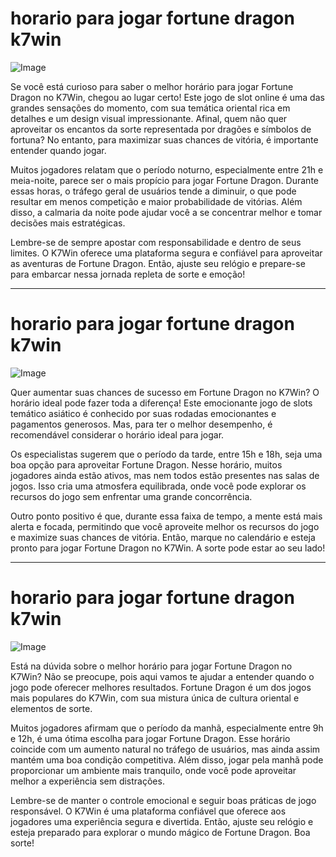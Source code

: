 # horario para jogar fortune dragon k7win

![Image](https://github.com/user-attachments/assets/b9de9dee-b60e-46a0-9e49-3c6ca594ed6f)

Se você está curioso para saber o melhor horário para jogar Fortune Dragon no K7Win, chegou ao lugar certo! Este jogo de slot online é uma das grandes sensações do momento, com sua temática oriental rica em detalhes e um design visual impressionante. Afinal, quem não quer aproveitar os encantos da sorte representada por dragões e símbolos de fortuna? No entanto, para maximizar suas chances de vitória, é importante entender quando jogar.

Muitos jogadores relatam que o período noturno, especialmente entre 21h e meia-noite, parece ser o mais propício para jogar Fortune Dragon. Durante essas horas, o tráfego geral de usuários tende a diminuir, o que pode resultar em menos competição e maior probabilidade de vitórias. Além disso, a calmaria da noite pode ajudar você a se concentrar melhor e tomar decisões mais estratégicas.

Lembre-se de sempre apostar com responsabilidade e dentro de seus limites. O K7Win oferece uma plataforma segura e confiável para aproveitar as aventuras de Fortune Dragon. Então, ajuste seu relógio e prepare-se para embarcar nessa jornada repleta de sorte e emoção!

---

# horario para jogar fortune dragon k7win

![Image](https://github.com/user-attachments/assets/b9de9dee-b60e-46a0-9e49-3c6ca594ed6f)

Quer aumentar suas chances de sucesso em Fortune Dragon no K7Win? O horário ideal pode fazer toda a diferença! Este emocionante jogo de slots temático asiático é conhecido por suas rodadas emocionantes e pagamentos generosos. Mas, para ter o melhor desempenho, é recomendável considerar o horário ideal para jogar.

Os especialistas sugerem que o período da tarde, entre 15h e 18h, seja uma boa opção para aproveitar Fortune Dragon. Nesse horário, muitos jogadores ainda estão ativos, mas nem todos estão presentes nas salas de jogos. Isso cria uma atmosfera equilibrada, onde você pode explorar os recursos do jogo sem enfrentar uma grande concorrência.

Outro ponto positivo é que, durante essa faixa de tempo, a mente está mais alerta e focada, permitindo que você aproveite melhor os recursos do jogo e maximize suas chances de vitória. Então, marque no calendário e esteja pronto para jogar Fortune Dragon no K7Win. A sorte pode estar ao seu lado!

---

# horario para jogar fortune dragon k7win

![Image](https://github.com/user-attachments/assets/b9de9dee-b60e-46a0-9e49-3c6ca594ed6f)

Está na dúvida sobre o melhor horário para jogar Fortune Dragon no K7Win? Não se preocupe, pois aqui vamos te ajudar a entender quando o jogo pode oferecer melhores resultados. Fortune Dragon é um dos jogos mais populares do K7Win, com sua mistura única de cultura oriental e elementos de sorte.

Muitos jogadores afirmam que o período da manhã, especialmente entre 9h e 12h, é uma ótima escolha para jogar Fortune Dragon. Esse horário coincide com um aumento natural no tráfego de usuários, mas ainda assim mantém uma boa condição competitiva. Além disso, jogar pela manhã pode proporcionar um ambiente mais tranquilo, onde você pode aproveitar melhor a experiência sem distrações.

Lembre-se de manter o controle emocional e seguir boas práticas de jogo responsável. O K7Win é uma plataforma confiável que oferece aos jogadores uma experiência segura e divertida. Então, ajuste seu relógio e esteja preparado para explorar o mundo mágico de Fortune Dragon. Boa sorte!